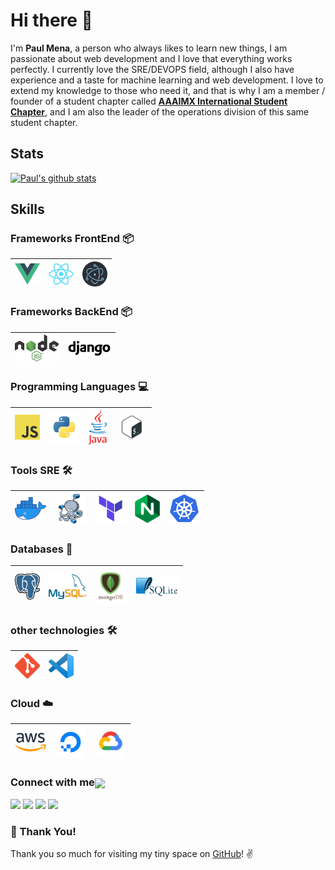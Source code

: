 # Hi there 👋

I'm **Paul Mena**, a person who always likes to learn new things, I am passionate about web development and I love that everything works perfectly.
I currently love the SRE/DEVOPS field, although I also have experience and a taste for machine learning and web development.
I love to extend my knowledge to those who need it, and that is why I am a member
/ founder of a student chapter called **[AAAIMX International Student Chapter](https://aaaimx.org/)**, and I am also the leader of the operations division of this same student chapter.

## Stats

[![Paul's github stats](https://github-readme-stats.vercel.app/api?username=paulspartan14&show_icons=true&theme=tokyonight&?count_private=true&hide=["issues"])](https://github.com/paulspartan14/github-readme-stats)


</nobr>

## Skills

### Frameworks FrontEnd :package:

| [<img src="assets/vue.png" alt="vue logo" width="40">](https://vuejs.org/)| [<img src="assets/react.png" alt="react logo" width="40">](https://es.reactjs.org/) | [<img src="assets/electron.png" alt="electron logo" width="40">](https://www.electronjs.org//) |
| -------------------------------------------------------------------------- | ---------------------------------------------------------------------------- | ----------------------------------------------------------------------------------- | 


### Frameworks BackEnd :package:

| [<img src="assets/nodejs.png" alt="node logo" width="70">](https://nodejs.org/es/) | [<img src="assets/django.png" alt="django logo" width="70">](https://www.djangoproject.com/)
| ---------------------------------------------------------------------------------- | --------------------------------------------------------------------------- | 


### Programming Languages :computer:

| [<img src="assets/javascript.png" alt="js logo" width="40">](https://developer.mozilla.org/en-US/docs/Web/JavaScript) | [<img src="assets/python.png" alt="python logo" width="50">](https://www.python.org/) | [<img src="assets/java.png" alt="ts logo" width="30">](https://www.java.com/es/) | [<img src="assets/bash.png" alt="bash logo" width="50">](https://www.gnu.org/software/bash/) |
| --------------------------------------------------------------------------------------------------------------------- | ------------------------------------------------------------------------------------- | -------------------------------------------------------------------------------- | --------------------------------------------------------------------------- | 

### Tools SRE  :hammer_and_wrench:

| [<img src="assets/docker.png" alt="docker logo" width="50">](https://www.docker.com/) | [<img src="assets/docker-compose-mini.png" alt="compose logo" width="50">](https://docs.docker.com/compose/) | [<img src="assets/terraform.png" alt="terraform logo" width="50">](https://www.terraform.io/) | [<img src="assets/nginx.png" alt="nginx logo" width="40">](https://www.nginx.com/) | [<img src="assets/kubernetes01.png" alt="kubernetes logo" width="50">](https://kubernetes.io/es/docs/concepts/overview/what-is-kubernetes/)  | 
| --------------------------------------------------------------------------------------------------------------------- | ------------------------------------------------------------------------------------- | -------------------------------------------------------------------------------- | --------------------------------------------------------------------------- | -------------------------------------------------------------------------------------------- |


### Databases :floppy_disk:

| [<img src="assets/postgres.svg" alt="postgres logo" width="40">](https://www.postgresql.org/) | [<img src="assets/mysql.png" alt="mysql logo" width="60">](https://www.mysql.com/) | [<img src="assets/mongo.png" alt="mongo logo" width="50">](https://www.mongodb.com/es) | [<img src="assets/sqlite.png" alt="sqlite logo" width="70">](https://www.sqlite.org/index.html) |
| --------------------------------------------------------------------------------------------- | ---------------------------------------------------------------------------------- | -------------------------------------------------------------------------------------- | ----------------------------------------------------------------------------------------------- |


### other technologies :hammer_and_wrench:

| [<img src="assets/git.png" alt="git logo" width="40">](https://git-scm.com/) | [<img src="assets/vscode.png" width="40">](https://code.visualstudio.com/)
| ---------------------------------------------------------------------------- | -------------------------------------------------------------------------- | 


### Cloud :cloud:

| [<img src="assets/aws.png" alt="aws logo" width="50">](https://aws.amazon.com/) | [<img src="assets/digitalocean.jpeg" alt="do logo" width="50">](https://www.digitalocean.com/) | [<img src="assets/google-cloud.png" alt="gc logo" width="50">](https://cloud.google.com/?hl=es_419) |
| ------------------------------------------------------------------------------- | ---------------------------------------------------------------------------------------------- | --------------------------------------------------------------------------------- |
<h3>Connect with me<img align="center" src="https://github.com/rajput2107/rajput2107/blob/master/Assets/Handshake.gif" height="33px" /></h3>

[<img src="https://img.shields.io/badge/linkedin-%230077B5.svg?&style=for-the-badge&logo=linkedin&logoColor=white" />](https://www.linkedin.com/in/paulmena14/) [<img src = "https://img.shields.io/badge/instagram-%23E4405F.svg?&style=for-the-badge&logo=instagram&logoColor=white">](https://www.instagram.com/paulmena14/)  [<img src ="https://img.shields.io/badge/portfolio-web-%23.svg?&style=for-the-badge&logo=&logoColor=white%22">](https://paul.carmesiservices.com/) [<img src ="https://img.shields.io/badge/twitch-%239146FF.svg?&style=for-the-badge&logo=twitch&logoColor=white">](https://twitch.tv/paul_spartan) 


### :hugs: Thank You!

Thank you so much for visiting my tiny space on [GitHub](https://github.com/paulspartan14)! :v:
